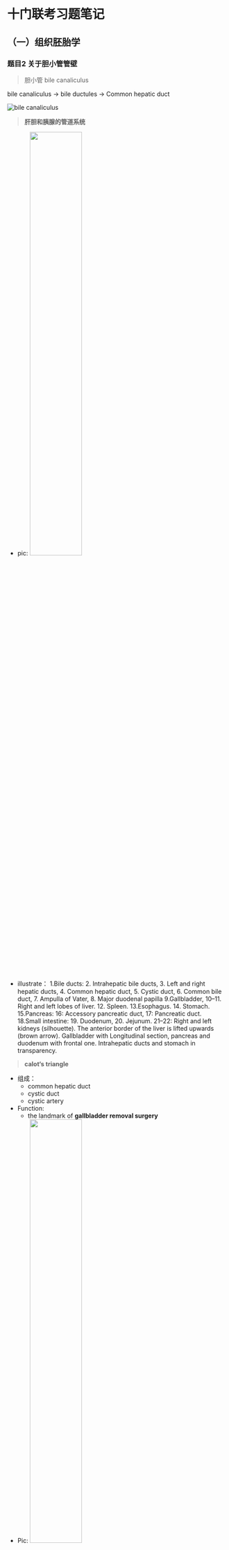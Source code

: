 # 十门联考习题笔记

## （一）组织胚胎学
### 题目2  关于胆小管管壁
> 胆小管 bile canaliculus

bile canaliculus -> bile ductules -> Common hepatic duct

![bile canaliculus](http://os9j59rou.bkt.clouddn.com/4e31530ba96cdf5b59dfaf80149e50a1.png)

> **肝胆和胰腺的管道系统**

* pic:
  <img src="https://upload.wikimedia.org/wikipedia/commons/1/14/Biliary_system_multilingual.svg" width="50%" />
* illustrate：
  1.Bile ducts: 2. Intrahepatic bile ducts, 3. Left and right hepatic ducts, 4. Common hepatic duct, 5. Cystic duct, 6. Common bile duct, 7. Ampulla of Vater, 8. Major duodenal papilla
  9.Gallbladder, 10–11. Right and left lobes of liver. 12. Spleen.
  13.Esophagus. 14. Stomach. 15.Pancreas: 16: Accessory pancreatic duct, 17: Pancreatic duct. 18.Small intestine: 19. Duodenum, 20. Jejunum.
  21–22: Right and left kidneys (silhouette).
  The anterior border of the liver is lifted upwards (brown arrow). Gallbladder with Longitudinal section, pancreas and duodenum with frontal one. Intrahepatic ducts and stomach in transparency.


> **calot‘s triangle**

* 组成：
  * common hepatic duct
  * cystic duct
  * cystic artery
* Function:
  * the landmark of **gallbladder removal surgery**
* Pic:  <img src="https://upload.wikimedia.org/wikipedia/commons/6/65/Gray532.png" width="50%" />

> Liver histology
 [link](https://histo.life.illinois.edu/histo/atlas/image.php?sname=w44&iname=10a4&w=900) 可以看到胆管，小动脉，和门静脉

* Q1：在镜下如何判断静脉？
![protal vein](http://os9j59rou.bkt.clouddn.com/4221648379a8c5468c2c667f8873aaaf.png)

* Q2 门静脉和中央静脉有什么区别？A2：就图片来看，中央静脉（central vein）1.位于肝小叶中央 2.半径较小 3.周围结缔组织不多，没有胆管和小动脉伴行。门静脉（protal vein）：反之
![central vein](http://os9j59rou.bkt.clouddn.com/50fb29d653f93cc8990f6278905bd642.png)


> 静脉（vein）
`参考：A+医学百科 | HISTOLOGY：A Text and Atlas 6th p410|`

* 分类 (中大静脉含有内膜向内折叠形成的静脉瓣)
  1. 毛细血管后微静脉（Postcapillary venule） 10–50 μm
  2. 微静脉（venule） 50-100μm
  3. 小静脉（small vein）0.1-1mm
  4. 中静脉（medium-sized vein）1-10mm
  5. 大静脉（large vein）>10mm

> 血管的组成

* 内膜（tunica intimia）
  1. 内皮层（endothelium）:single layer of squarnous epithulial cells.
  2. 基底层(basal lamina):有胶原，蛋白多糖，糖蛋白组成
  3. 内皮下层（subendothelium layer）:为疏松结缔组织 `动脉和小动脉这一层有弹性膜`
* 中膜（tunica media）： 由环形平滑肌细胞构成，为内外弹性膜中间的部分，肌细胞产生中膜间质：弹性蛋白，网状纤维，蛋白多糖。
* 外膜（tunica adventitia）：主要为胶原组织，有一部分弹性纤维，外外周和疏松结缔组织相接
  * 动脉系统外膜 **薄**；静脉系统外膜 **厚**
  * `大动脉和静脉外膜有1. vasa vasorum 血管滋养管 2. nervi vasucularis 血管神经，控制血管的收缩`

